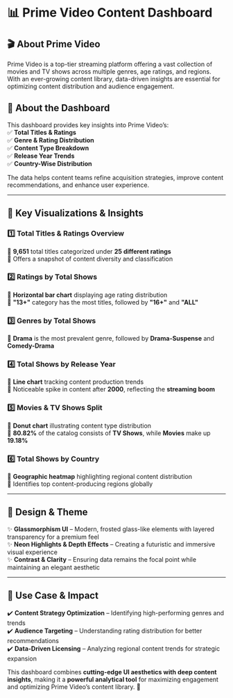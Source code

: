 # 📊 Prime Video Content Dashboard  

## 🎬 About Prime Video  
Prime Video is a top-tier streaming platform offering a vast collection of movies and TV shows across multiple genres, age ratings, and regions. With an ever-growing content library, data-driven insights are essential for optimizing content distribution and audience engagement.  

## 🔹 About the Dashboard  
This dashboard provides key insights into Prime Video’s:  
✅ **Total Titles & Ratings**  
✅ **Genre & Rating Distribution**  
✅ **Content Type Breakdown**  
✅ **Release Year Trends**  
✅ **Country-Wise Distribution**  

The data helps content teams refine acquisition strategies, improve content recommendations, and enhance user experience.  

---

## 🔹 Key Visualizations & Insights  

### 1️⃣ Total Titles & Ratings Overview  
📌 **9,651** total titles categorized under **25 different ratings**  
📌 Offers a snapshot of content diversity and classification  

### 2️⃣ Ratings by Total Shows  
📌 **Horizontal bar chart** displaying age rating distribution  
📌 **"13+"** category has the most titles, followed by **"16+"** and **"ALL"**  

### 3️⃣ Genres by Total Shows  
📌 **Drama** is the most prevalent genre, followed by **Drama-Suspense** and **Comedy-Drama**  

### 4️⃣ Total Shows by Release Year  
📌 **Line chart** tracking content production trends  
📌 Noticeable spike in content after **2000**, reflecting the **streaming boom**  

### 5️⃣ Movies & TV Shows Split  
📌 **Donut chart** illustrating content type distribution  
📌 **80.82%** of the catalog consists of **TV Shows**, while **Movies** make up **19.18%**  

### 6️⃣ Total Shows by Country  
📌 **Geographic heatmap** highlighting regional content distribution  
📌 Identifies top content-producing regions globally  

---

## 🎨 Design & Theme  

✨ **Glassmorphism UI** – Modern, frosted glass-like elements with layered transparency for a premium feel  
✨ **Neon Highlights & Depth Effects** – Creating a futuristic and immersive visual experience  
✨ **Contrast & Clarity** – Ensuring data remains the focal point while maintaining an elegant aesthetic  

---

## 📌 Use Case & Impact  

✔️ **Content Strategy Optimization** – Identifying high-performing genres and trends  
✔️ **Audience Targeting** – Understanding rating distribution for better recommendations  
✔️ **Data-Driven Licensing** – Analyzing regional content trends for strategic expansion  

This dashboard combines **cutting-edge UI aesthetics with deep content insights**, making it a **powerful analytical tool** for maximizing engagement and optimizing Prime Video’s content library. 🚀
